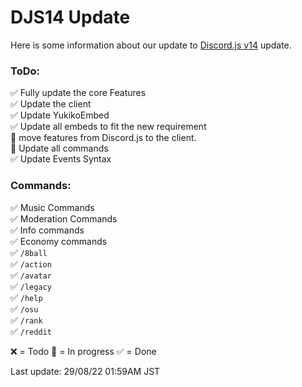 # DJS14 Update
Here is some information about our update to [Discord.js v14](https://github.com/discordjs/discord.js/blob/main/packages/discord.js/CHANGELOG.md#changelog) update. 

### ToDo:  
✅ Fully update the core Features  
✅ Update the client  
✅ Update YukikoEmbed  
✅ Update all embeds to fit the new requirement  
🔁 move features from Discord.js to the client.  
🔁 Update all commands  
✅ Update Events Syntax  
  
### Commands:  
✅ Music Commands  
✅ Moderation Commands  
✅ Info commands  
✅ Economy commands  
✅ `/8ball`  
✅ `/action`  
✅ `/avatar`  
✅ `/legacy`  
✅ `/help`  
✅ `/osu`  
✅ `/rank`  
✅ `/reddit`  
  

❌ = Todo
🔁 = In progress
✅ = Done

Last update: 29/08/22 01:59AM JST
